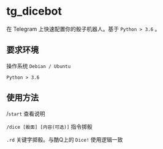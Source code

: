# tg_dicebot

在 Telegram 上快速配置你的骰子机器人。基于 `Python > 3.6` 。

## 要求环境

操作系统 `Debian / Ubuntu`

`Python > 3.6`

## 使用方法

/`start` 查看说明

`/dice [骰面] [内容(可选)]` 指令掷骰

`.rd` 关键字掷骰。与酷Q上的 `Dice!` 使用逻辑一致
